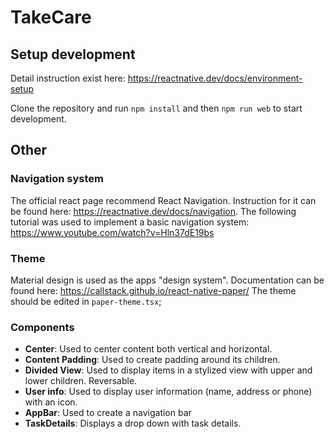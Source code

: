 # TakeCare

## Setup development
Detail instruction exist here:
https://reactnative.dev/docs/environment-setup

Clone the repository and run `npm install` and then `npm run web` to start development.

## Other

### Navigation system
The official react page recommend React Navigation. Instruction for it can be found here: https://reactnative.dev/docs/navigation. The following tutorial was used to implement a basic navigation system: https://www.youtube.com/watch?v=Hln37dE19bs

### Theme
Material design is used as the apps "design system". Documentation can be found here: https://callstack.github.io/react-native-paper/
The theme should be edited in `paper-theme.tsx`;

### Components
* **Center**: Used to center content both vertical and horizontal.  
* **Content Padding**: Used to create padding around its children.  
* **Divided View**: Used to display items in a stylized view with upper and lower children. Reversable.  
* **User info**: Used to display user information (name, address or phone) with an icon.
* **AppBar**: Used to create a navigation bar
* **TaskDetails**: Displays a drop down with task details.
